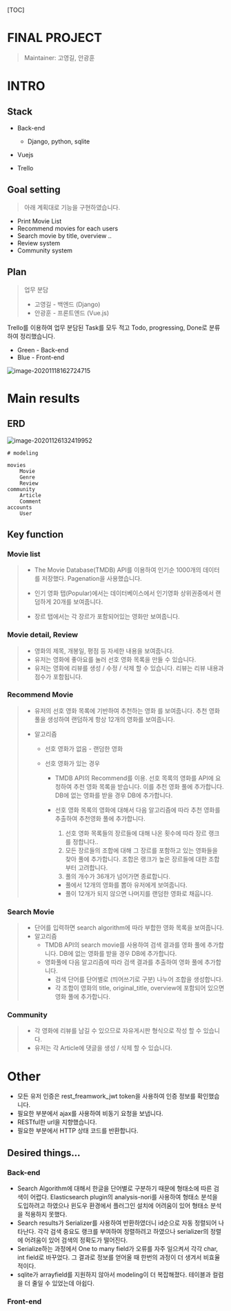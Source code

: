[TOC]

# FINAL PROJECT

> Maintainer: 고영길, 안광훈



# INTRO

## Stack

- Back-end
  - Django, python, sqlite

- Vuejs

- Trello

  

## Goal setting

> 아래 계획대로 기능을 구현하였습니다.

- Print Movie List
- Recommend movies for each users
- Search movie by title, overview ..
- Review system
- Community system





## Plan

> 업무 분담
>
> - 고영길 - 백엔드 (Django)
> - 안광훈 - 프론트엔드 (Vue.js)



Trello를 이용하여 업무 분담된 Task를 모두 적고 Todo, progressing, Done로 분류하여 정리했습니다. 

- Green - Back-end
- Blue - Front-end

![image-20201118162724715](README.assets/image-20201118162724715.png)





# Main results



## ERD

![image-20201126132419952](README.assets/image-20201126132419952.png)



```
# modeling

movies
	Movie
	Genre
	Review
community
	Article
	Comment
accounts
	User
```



## Key function

### Movie list

> - The Movie Database(TMDB) API를 이용하여 인기순 1000개의 데이터를 저장했다. Pagenation을 사용했습니다.
>
> - 인기 영화 탭(Popular)에서는 데이터베이스에서 인기영화 상위권중에서 랜덤하게 20개를 보여줍니다.
> - 장르 탭에서는 각 장르가 포함되어있는 영화만 보여줍니다.



### Movie detail, Review

> - 영화의 제목, 개봉일, 평점 등 자세한 내용을 보여줍니다.
> - 유저는 영화에 좋아요를 눌러 선호 영화 목록을 만들 수 있습니다.
> - 유저는 영화에 리뷰를 생성  / 수정 / 삭제 할 수 있습니다. 리뷰는 리뷰 내용과 점수가 포함됩니다.



### Recommend Movie

> - 유저의 선호 영화 목록에 기반하여 추천하는 영화 를 보여줍니다. 추천 영화 풀을 생성하여 랜덤하게 항상 12개의 영화를 보여줍니다.
>
> - 알고리즘
>
>   - 선호 영화가 없음 - 랜덤한 영화
>
>   - 선호 영화가 있는 경우
>
>     - TMDB API의 Recommend를 이용. 선호 목록의 영화를 API에 요청하여 추천 영화 목록을 받습니다. 이를 추천 영화 풀에 추가합니다. DB에 없는 영화를 받을 경우 DB에 추가합니다.
>
>     - 선호 영화 목록의 영화에 대해서 다음 알고리즘에 따라 추천 영화를 추출하여 추천영화 풀에 추가합니다.
>
>       1. 선호 영화 목록들의 장르들에 대해 나온 횟수에 따라 장르 랭크를 정합니다..
>       2. 모든 장르들의 조합에 대해 그 장르를 포함하고 있는 영화들을 찾아 풀에 추가합니다. 조합은 랭크가 높은 장르들에 대한 조합부터 고려합니다.
>       3. 풀의 개수가 36개가 넘어가면 종료합니다.
>
>       * 풀에서 12개의 영화를 뽑아 유저에게 보여줍니다.
>
>       - 풀이 12개가 되지 않으면 나머지를 랜덤한 영화로 채웁니다.



### Search Movie

> - 단어를 입력하면 search algorithm에 따라 부합한 영화 목록을 보여줍니다.
> - 알고리즘
>   - TMDB API의 search movie를 사용하여 검색 결과를 영화 풀에 추가합니다. DB에 없는 영화를 받을 경우 DB에 추가합니다.
>   - 영화풀에 다음 알고리즘에 따라 검색 결과를 추출하여 영화 풀에 추가합니다.
>     - 검색 단어를 단어별로 (띄어쓰기로 구분) 나누어 조합을 생성합니다.
>     - 각 조합이 영화의 title, original_title, overview에 포함되어 있으면 영화 풀에 추가합니다.



### Community

> - 각 영화에 리뷰를 남길 수 있으므로 자유게시판 형식으로 작성 할 수 있습니다.
> - 유저는 각 Article에 댓글을 생성 / 삭제 할 수 있습니다.



# Other

- 모든 유저 인증은 rest_freamwork_jwt token을 사용하여 인증 정보를 확인했습니다.
- 필요한 부분에서 ajax를 사용하여 비동기 요청을 보냅니다.
- RESTful한 url을 지향했습니다.
- 필요한 부분에서 HTTP 상태 코드를 반환합니다.



## Desired things...

### Back-end

- Search Algorithm에 대해서 한글을 단어별로 구분하기 때문에 형태소에 따른 검색이 어렵다. Elasticsearch plugin의 analysis-nori를 사용하여 형태소 분석을 도입하려고 하였으나 윈도우 환경에서 플러그인 설치에 어려움이 있어 형태소 분석을 적용하지 못했다.
- Search results가 Serializer를 사용하여 반환하였더니 id순으로 자동 정렬되어 나타난다. 각각 검색 중요도 랭크를 부여하여 정렬하려고 하였으나 serializer의 정렬에 어려움이 있어 검색의 정확도가 떨어진다.
- Serialize하는 과정에서 One to many field가 오류를 자주 일으켜서 각각 char, int field로 바꾸었다. 그 결과로 정보를 얻어올 때 한번의 과정이 더 생겨서 비효율적이다.
- sqlite가 arrayfield를 지원하지 않아서 modeling이 더 복잡해졌다. 테이블과 컬럼을 더 줄일 수 있었는데 아쉽다.



### Front-end

